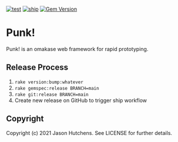 [![test](https://github.com/kranzky/punk/workflows/test/badge.svg)](https://github.com/kranzky/punk/actions?query=workflow%3Atest)
[![ship](https://github.com/kranzky/punk/workflows/ship/badge.svg)](https://github.com/kranzky/punk/actions?query=workflow%3Aship)
[![Gem Version](https://badge.fury.io/rb/punk.svg)](https://badge.fury.io/rb/punk)

# Punk!

Punk! is an omakase web framework for rapid prototyping.

## Release Process

1. `rake version:bump:whatever`
2. `rake gemspec:release BRANCH=main`
3. `rake git:release BRANCH=main`
4. Create new release on GitHub to trigger ship workflow

## Copyright

Copyright (c) 2021 Jason Hutchens. See LICENSE for further details.

